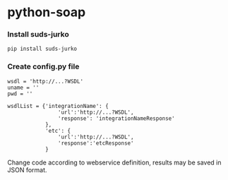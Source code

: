 # python-soap

### **Install suds-jurko**

`pip install suds-jurko`

### **Create config.py file**

```
wsdl = 'http://...?WSDL'
uname = ''
pwd = '' 

wsdlList = {'integrationName': {
                'url':'http://...?WSDL', 
                'response': 'integrationNameResponse'
            },
            'etc': {
                'url':'http://...?WSDL',
                'response':'etcResponse'
            }
```

Change code according to webservice definition, results may be saved in JSON format.